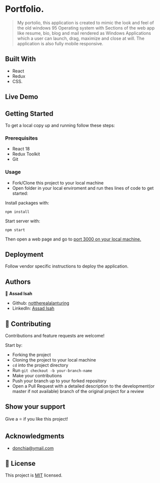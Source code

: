 # Portfolio.

> My portolio, this application is created to mimic the look and feel of the old windows 95 Operating system with Sections of the web app like resume, bio, blog and mail rendered as Windows Applications which a user can launch, drag, maximize and close at will.
> The application is also fully mobile responsive.

## Built With

- React
- Redux
- CSS.

## Live Demo

## Getting Started

To get a local copy up and running follow these steps:

### Prerequisites

- React 18
- Redux Toolkit
- Git

### Usage

- Fork/Clone this project to your local machine
- Open folder in your local enviroment and run thes lines of code to get started:

Install packages with:

```
npm install

```

Start server with:

```
npm start

```

Then open a web page and go to [port 3000 on your local machine.](http://localhost:3000)

## Deployment

Follow vendor specific instructions to deploy the application.

## Authors

👤 **Assad Isah**

- Github: [nottherealalanturing](https://github.com/nottherealalanturing)
- LinkedIn: [Assad Isah](https://linkedin.com/in/assadisah)

## 🤝 Contributing

Contributions and feature requests are welcome!

Start by:

- Forking the project
- Cloning the project to your local machine
- `cd` into the project directory
- Run `git checkout -b your-branch-name`
- Make your contributions
- Push your branch up to your forked repository
- Open a Pull Request with a detailed description to the development(or master if not available) branch of the original project for a review

## Show your support

Give a ⭐️ if you like this project!

## Acknowledgments

- donchia@ymail.com

## 📝 License

This project is [MIT](https://opensource.org/licenses/MIT) licensed.
